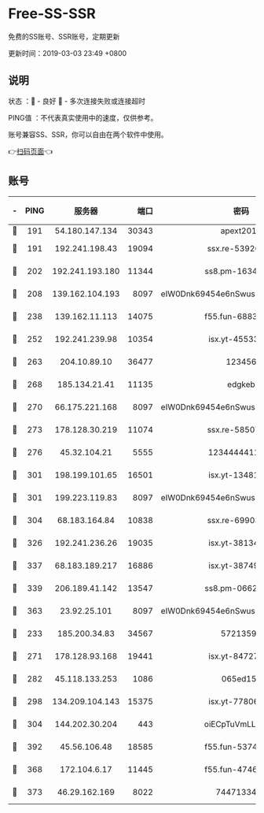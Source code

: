 # Free-SS-SSR

免费的SS账号、SSR账号，定期更新

更新时间：2019-03-03 23:49 +0800

## 说明

状态     ：🙂 - 良好 🙁 - 多次连接失败或连接超时

PING值   ：不代表真实使用中的速度，仅供参考。

账号兼容SS、SSR，你可以自由在两个软件中使用。

👉[扫码页面](https://liesauer.github.io/free-ss-ssr.github.io/)👈

## 账号

|-|PING|服务器|端口|密码|加密方式|区域|
|:----:|:----:|:-----:|-----:|:----:|:----:|:----:|
|🙂|191|54.180.147.134|30343|apext2019|chacha20|KR|
|🙂|191|192.241.198.43|19094|ssx.re-53926078|aes-256-cfb|US|
|🙂|202|192.241.193.180|11344|ss8.pm-16345934|aes-256-cfb|US|
|🙂|208|139.162.104.193|8097|eIW0Dnk69454e6nSwuspv9DmS201tQ0D|aes-256-cfb|JP|
|🙂|238|139.162.11.113|14075|f55.fun-68835122|aes-256-cfb|SG|
|🙂|252|192.241.239.98|10354|isx.yt-45533403|aes-256-cfb|US|
|🙂|263|204.10.89.10|36477|123456|aes-256-cfb|US|
|🙂|268|185.134.21.41|11135|edgkeb|aes-256-cfb|GB|
|🙂|270|66.175.221.168|8097|eIW0Dnk69454e6nSwuspv9DmS201tQ0D|aes-256-cfb|US|
|🙂|273|178.128.30.219|11074|ssx.re-58507780|aes-256-cfb|SG|
|🙂|276|45.32.104.21|5555|1234444411111|aes-256-cfb|SG|
|🙂|301|198.199.101.65|16501|isx.yt-13481478|aes-256-cfb|US|
|🙂|301|199.223.119.83|8097|eIW0Dnk69454e6nSwuspv9DmS201tQ0D|aes-256-cfb|US|
|🙂|304|68.183.164.84|10838|ssx.re-69903190|aes-256-cfb|US|
|🙂|326|192.241.236.26|19035|isx.yt-38134679|aes-256-cfb|US|
|🙂|337|68.183.189.217|16886|isx.yt-38749717|aes-256-cfb|SG|
|🙂|339|206.189.41.142|13547|ss8.pm-06627885|aes-256-cfb|SG|
|🙂|363|23.92.25.101|8097|eIW0Dnk69454e6nSwuspv9DmS201tQ0D|aes-256-cfb|US|
|🙂|233|185.200.34.83|34567|57213592|aes-256-cfb|US|
|🙂|271|178.128.93.168|19441|isx.yt-84727803|aes-256-cfb|SG|
|🙂|282|45.118.133.253|1086|065ed15a|aes-256-cfb|SG|
|🙂|298|134.209.104.143|15375|isx.yt-77806591|aes-256-cfb|SG|
|🙂|304|144.202.30.204|443|oiECpTuVmLLxk4Ts|aes-256-cfb|US|
|🙂|392|45.56.106.48|18585|f55.fun-53745027|aes-256-cfb|US|
|🙁|368|172.104.6.17|11445|f55.fun-47466889|aes-256-cfb|US|
|🙁|373|46.29.162.169|8022|7447133485|aes-256-cfb|RU|
